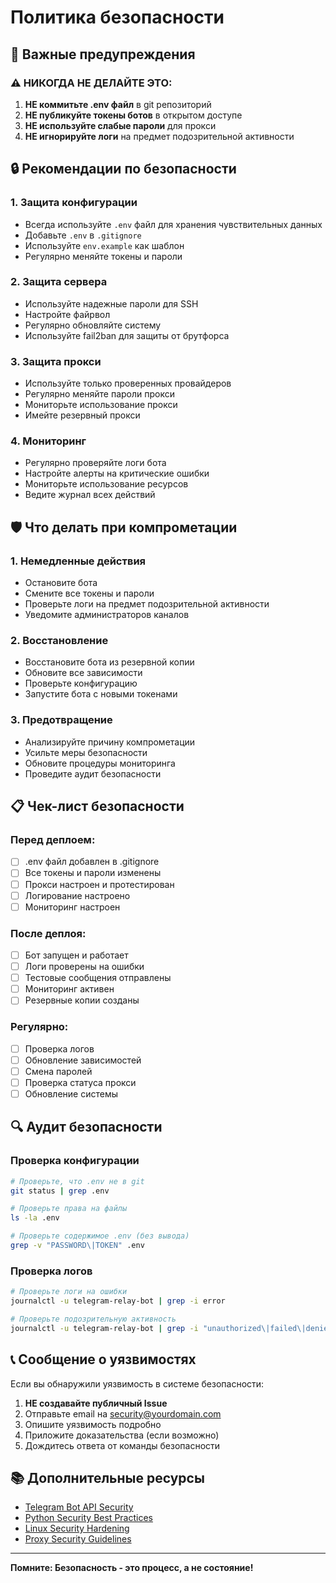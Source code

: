 # Политика безопасности

## 🚨 Важные предупреждения

### ⚠️ НИКОГДА НЕ ДЕЛАЙТЕ ЭТО:

1. **НЕ коммитьте .env файл** в git репозиторий
2. **НЕ публикуйте токены ботов** в открытом доступе
3. **НЕ используйте слабые пароли** для прокси
4. **НЕ игнорируйте логи** на предмет подозрительной активности

## 🔒 Рекомендации по безопасности

### 1. Защита конфигурации
- Всегда используйте `.env` файл для хранения чувствительных данных
- Добавьте `.env` в `.gitignore`
- Используйте `env.example` как шаблон
- Регулярно меняйте токены и пароли

### 2. Защита сервера
- Используйте надежные пароли для SSH
- Настройте файрвол
- Регулярно обновляйте систему
- Используйте fail2ban для защиты от брутфорса

### 3. Защита прокси
- Используйте только проверенных провайдеров
- Регулярно меняйте пароли прокси
- Мониторьте использование прокси
- Имейте резервный прокси

### 4. Мониторинг
- Регулярно проверяйте логи бота
- Настройте алерты на критические ошибки
- Мониторьте использование ресурсов
- Ведите журнал всех действий

## 🛡️ Что делать при компрометации

### 1. Немедленные действия
- Остановите бота
- Смените все токены и пароли
- Проверьте логи на предмет подозрительной активности
- Уведомите администраторов каналов

### 2. Восстановление
- Восстановите бота из резервной копии
- Обновите все зависимости
- Проверьте конфигурацию
- Запустите бота с новыми токенами

### 3. Предотвращение
- Анализируйте причину компрометации
- Усильте меры безопасности
- Обновите процедуры мониторинга
- Проведите аудит безопасности

## 📋 Чек-лист безопасности

### Перед деплоем:
- [ ] .env файл добавлен в .gitignore
- [ ] Все токены и пароли изменены
- [ ] Прокси настроен и протестирован
- [ ] Логирование настроено
- [ ] Мониторинг настроен

### После деплоя:
- [ ] Бот запущен и работает
- [ ] Логи проверены на ошибки
- [ ] Тестовые сообщения отправлены
- [ ] Мониторинг активен
- [ ] Резервные копии созданы

### Регулярно:
- [ ] Проверка логов
- [ ] Обновление зависимостей
- [ ] Смена паролей
- [ ] Проверка статуса прокси
- [ ] Обновление системы

## 🔍 Аудит безопасности

### Проверка конфигурации
```bash
# Проверьте, что .env не в git
git status | grep .env

# Проверьте права на файлы
ls -la .env

# Проверьте содержимое .env (без вывода)
grep -v "PASSWORD\|TOKEN" .env
```

### Проверка логов
```bash
# Проверьте логи на ошибки
journalctl -u telegram-relay-bot | grep -i error

# Проверьте подозрительную активность
journalctl -u telegram-relay-bot | grep -i "unauthorized\|failed\|denied"
```

## 📞 Сообщение о уязвимостях

Если вы обнаружили уязвимость в системе безопасности:

1. **НЕ создавайте публичный Issue**
2. Отправьте email на security@yourdomain.com
3. Опишите уязвимость подробно
4. Приложите доказательства (если возможно)
5. Дождитесь ответа от команды безопасности

## 📚 Дополнительные ресурсы

- [Telegram Bot API Security](https://core.telegram.org/bots/api#security)
- [Python Security Best Practices](https://python.org/dev/security/)
- [Linux Security Hardening](https://wiki.archlinux.org/title/Security)
- [Proxy Security Guidelines](https://en.wikipedia.org/wiki/Proxy_server#Security)

---

**Помните: Безопасность - это процесс, а не состояние!**
